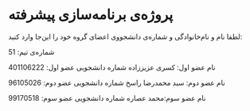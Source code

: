 # پروژه‌ی برنامه‌سازی پیشرفته
لطفا نام و نام‌خانوادگی و شماره‌ی دانشجووی اعضای گروه خود را این‌جا وارد کنید:

شماره‌ی تیم: 51

نام عضو اول: کسری عزیززاده
شماره دانشجویی عضو اول: 401106222

نام عضو دوم: سید محمدرضا راسخ
شماره دانشجویی عضو دوم: 96105026

نام عضو سوم:محمد عصاره 
شماره دانشجویی عضو سوم: 99170518
